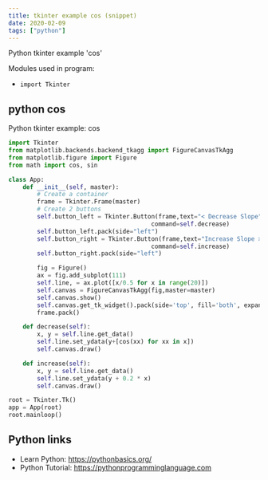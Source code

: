 ```yaml
---
title: tkinter example cos (snippet)
date: 2020-02-09
tags: ["python"]
---
```

Python tkinter example 'cos'


Modules used in program: 
* `import Tkinter`

## python cos

Python tkinter example: cos

```python
import Tkinter
from matplotlib.backends.backend_tkagg import FigureCanvasTkAgg
from matplotlib.figure import Figure
from math import cos, sin

class App:
    def __init__(self, master):
        # Create a container
        frame = Tkinter.Frame(master)
        # Create 2 buttons
        self.button_left = Tkinter.Button(frame,text="< Decrease Slope",
                                        command=self.decrease)
        self.button_left.pack(side="left")
        self.button_right = Tkinter.Button(frame,text="Increase Slope >",
                                        command=self.increase)
        self.button_right.pack(side="left")

        fig = Figure()
        ax = fig.add_subplot(111)
        self.line, = ax.plot([x/0.5 for x in range(20)])
        self.canvas = FigureCanvasTkAgg(fig,master=master)
        self.canvas.show()
        self.canvas.get_tk_widget().pack(side='top', fill='both', expand=1)
        frame.pack()

    def decrease(self):
        x, y = self.line.get_data()
        self.line.set_ydata(y+[cos(xx) for xx in x])
        self.canvas.draw()

    def increase(self):
        x, y = self.line.get_data()
        self.line.set_ydata(y + 0.2 * x)
        self.canvas.draw()

root = Tkinter.Tk()
app = App(root)
root.mainloop()

```

## Python links

- Learn Python: https://pythonbasics.org/
- Python Tutorial: https://pythonprogramminglanguage.com
